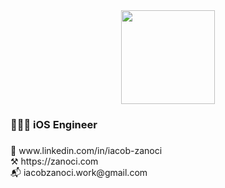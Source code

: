 <div align="center">
  <img height="150" src="https://raw.githubusercontent.com/gist/MedRedha/fd8e2481bde2610c96b9aafde543879c/raw/88624e8d31c4295973dcb7c900dacf0edc0a6d99/coding.gif"  />
</div>

###

<h3 align="left">👨🏽‍💻  iOS Engineer</h3>

###

<p align="left">📜 www.linkedin.com/in/iacob-zanoci<br>⚒️ https://zanoci.com<br>📬 iacobzanoci.work@gmail.com</p>

###
